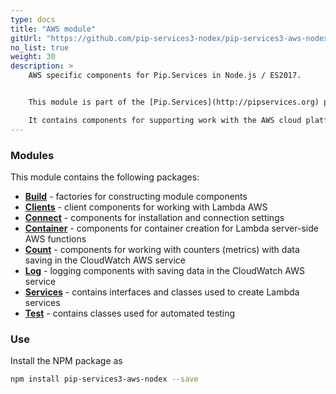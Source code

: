 ```yaml
---
type: docs
title: "AWS module"
gitUrl: "https://github.com/pip-services3-nodex/pip-services3-aws-nodex"
no_list: true
weight: 30
description: > 
    AWS specific components for Pip.Services in Node.js / ES2017.  


    This module is part of the [Pip.Services](http://pipservices.org) polyglot microservices toolkit.  

    It contains components for supporting work with the AWS cloud platform.
---
```



### Modules

This module contains the following packages:

- [**Build**](build) - factories for constructing module components
- [**Clients**](clients) - client components for working with Lambda AWS
- [**Connect**](connect) - components for installation and connection settings
- [**Container**](containers) - components for container creation for Lambda server-side AWS functions
- [**Count**](count) - components for working with counters (metrics) with data saving in the CloudWatch AWS service
- [**Log**](log) - logging components with saving data in the CloudWatch AWS service
- [**Services**](log) - contains interfaces and classes used to create Lambda services
- [**Test**](test) - contains classes used for automated testing

### Use

Install the NPM package as
```bash
npm install pip-services3-aws-nodex --save
```
